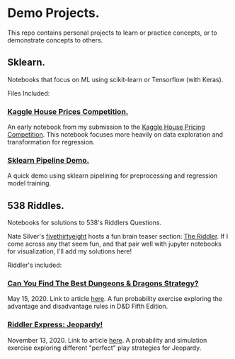 # Demo Projects.

This repo contains personal projects to learn or practice concepts, or to demonstrate concepts to others.
## Sklearn.

Notebooks that focus on ML using scikit-learn or Tensorflow (with Keras).

Files Included:
### [Kaggle House Prices Competition.](https://github.com/apdachowicz/test-projects/blob/master/sklearn/regression/house-prices-random-forest-regression-analysis.ipynb)
An early notebook from my submission to the [Kaggle House Pricing Competition](https://www.kaggle.com/c/house-prices-advanced-regression-techniques). This notebook focuses more heavily on data exploration and transformation for regression.

### [Sklearn Pipeline Demo.](https://github.com/apdachowicz/test-projects/blob/master/sklearn/regression/sklearn_regression_pipeline_demo.ipynb)
A quick demo using sklearn pipelining for preprocessing and regression model training.

## 538 Riddles.

Notebooks for solutions to 538's Riddlers Questions.

Nate Silver's [fivethirtyeight](https://fivethirtyeight.com/) hosts a fun brain teaser section: [The Riddler](https://fivethirtyeight.com/tag/the-riddler/). If I come across any that seem fun, and that pair well with jupyter notebooks for visualization, I'll add my solutions here! 

Riddler's included:
### [Can You Find The Best Dungeons & Dragons Strategy?](https://github.com/apdachowicz/test-projects/blob/master/538_Riddles/05152020_DnD.ipynb)
May 15, 2020. Link to article [here](https://fivethirtyeight.com/features/can-you-find-the-best-dungeons-dragons-strategy/). A fun probability exercise exploring the advantage and disadvantage rules in D&D Fifth Edition.

### [Riddler Express: Jeopardy!](https://github.com/apdachowicz/test-projects/blob/master/538_Riddles/11132020_Jeopardy.ipynb)
November 13, 2020. Link to article [here](https://fivethirtyeight.com/features/can-you-snatch-defeat-from-the-jaws-of-victory/). A probability and simulation exercise exploring different "perfect" play strategies for Jeopardy. 
